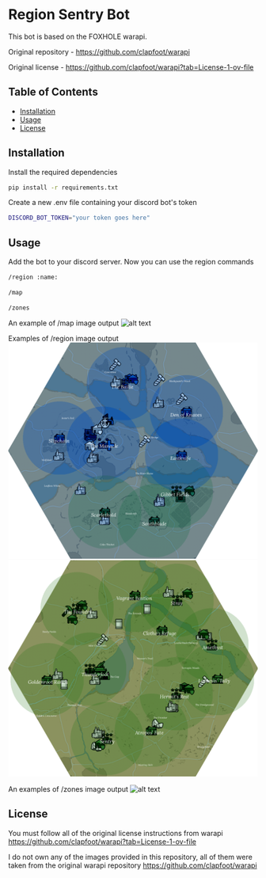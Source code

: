 # Region Sentry Bot

This bot is based on the FOXHOLE warapi.

Original repository - https://github.com/clapfoot/warapi

Original license - https://github.com/clapfoot/warapi?tab=License-1-ov-file

## Table of Contents

- [Installation](#installation)
- [Usage](#usage)
- [License](#license)

## Installation

Install the required dependencies
```bash
pip install -r requirements.txt
```

Create a new .env file containing your discord bot's token
```bash
DISCORD_BOT_TOKEN="your token goes here"
```

## Usage

Add the bot to your discord server. Now you can use the region commands
```bash
/region :name:
```
```bash
/map
```
```bash
/zones
```

An example of /map image output
![alt text](static/map_preview.jpeg)

Examples of /region image output
![alt text](static/region_preview.png)
![alt text](static/map_preview1.png)

An examples of /zones image output
![alt text](static/zones_preview.jpeg)

## License

You must follow all of the original license instructions from warapi https://github.com/clapfoot/warapi?tab=License-1-ov-file

I do not own any of the images provided in this repository, all of them were taken from the original warapi repository https://github.com/clapfoot/warapi